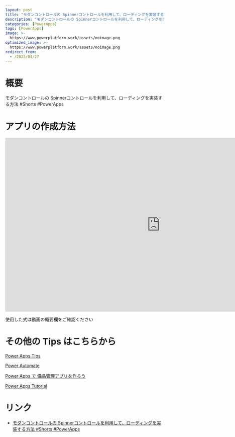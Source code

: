 ```yaml
---
layout: post
title: "モダンコントロールの Spinnerコントロールを利用して、ローディングを実装する方法 #Shorts #PowerApps"
description: "モダンコントロールの Spinnerコントロールを利用して、ローディングを実装する方法 #Shorts #PowerAppsを動画で分かりやすく解説"
categories: [PowerApps]
tags: [PowerApps]
image: >-
  https://www.powerplatform.work/assets/noimage.png
optimized_image: >-
  https://www.powerplatform.work/assets/noimage.png
redirect_from:
  - /2023/04/27
---
```



#  概要

モダンコントロールの Spinnerコントロールを利用して、ローディングを実装する方法 #Shorts #PowerApps


# アプリの作成方法

<iframe width="983" height="553" src="https://www.youtube.com/embed/1xLsE3FlM24" title="YouTube video player" frameborder="0" allow="accelerometer; autoplay; clipboard-write; encrypted-media; gyroscope; picture-in-picture" allowfullscreen></iframe>


使用した式は動画の概要欄をご確認ください


# その他の Tips はこちらから

[Power Apps Tips](https://www.youtube.com/watch?v=VrAQf3JQ7yM&list=PLVhFi1fb3DqakSLVMn22DDcySXh9jtzi- )


[Power Automate](https://www.youtube.com/watch?v=-YnJYT0ASEM&list=PLVhFi1fb3Dqbzic6GieqnLFgD3aTj-eHA)


[Power Apps で 備品管理アプリを作ろう](https://www.youtube.com/playlist?list=PLVhFi1fb3DqZM3HKb8Hea6XEL96990Fyn)


[Power Apps Tutorial](https://www.youtube.com/playlist?list=PLVhFi1fb3DqalxpL974VvAJvV4iWoSbe_)


# リンク


- [モダンコントロールの Spinnerコントロールを利用して、ローディングを実装する方法 #Shorts #PowerApps](https://www.youtube.com/watch?v=1xLsE3FlM24)

